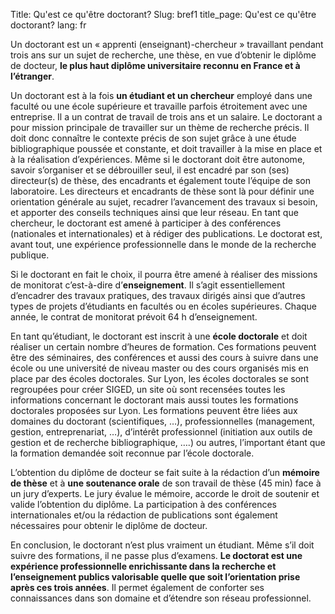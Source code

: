 Title: Qu'est ce qu'être doctorant? 
Slug: bref1 
title_page:  Qu'est ce qu'être doctorant?
lang: fr


Un doctorant est un « apprenti (enseignant)-chercheur » travaillant pendant trois ans sur un sujet de recherche, une thèse, en vue d’obtenir le diplôme de docteur, __le plus haut diplôme universitaire reconnu en France et à l’étranger__.

Un doctorant est à la fois __un étudiant et un chercheur__ employé dans une faculté ou une école supérieure  et travaille parfois étroitement avec une entreprise. Il a un contrat de travail de trois ans et un salaire. Le doctorant a pour mission principale de travailler sur un thème de recherche précis. Il doit donc connaître le contexte précis de son sujet grâce à une étude bibliographique poussée et constante, et doit travailler à la mise en place et à la réalisation d’expériences. Même si le doctorant doit être autonome,  savoir s’organiser  et se débrouiller seul, il est encadré par son (ses) directeur(s) de thèse, des encadrants et également toute l’équipe de son laboratoire. Les directeurs et encadrants de thèse sont là pour définir une orientation générale au sujet, recadrer l’avancement des travaux si besoin, et apporter des conseils techniques ainsi que leur réseau.  En tant que chercheur, le doctorant est amené à participer à des conférences (nationales et internationales) et à rédiger des publications. Le doctorat est, avant tout, une expérience professionnelle dans le monde de la recherche publique.

Si le doctorant en fait le choix, il pourra être amené à réaliser des missions de monitorat c’est-à-dire d’__enseignement__. Il s’agit essentiellement d’encadrer des travaux pratiques, des travaux dirigés ainsi que d’autres types de projets d’étudiants en facultés ou en écoles supérieures. Chaque année, le contrat de monitorat prévoit 64 h d’enseignement. 

En tant qu’étudiant, le doctorant est inscrit à une __école doctorale__ et doit réaliser un certain nombre d’heures de formation. Ces formations peuvent être des séminaires, des conférences et aussi des cours à suivre dans une école ou une université de niveau master ou des cours organisés mis en place par des écoles doctorales. Sur Lyon, les écoles doctorales se sont regroupées pour créer SIGED, un site où sont recensées toutes les informations concernant le doctorant mais aussi toutes les formations doctorales proposées sur Lyon. Les formations peuvent être liées aux domaines du doctorant (scientifiques, …), professionnelles (management, gestion, entreprenariat, …), d’intérêt professionnel (initiation aux outils de gestion et de recherche bibliographique, ….) ou autres, l’important étant que la formation demandée soit reconnue par l’école doctorale.

L’obtention du diplôme de docteur se fait suite à la rédaction d’un __mémoire de thèse__ et à __une soutenance orale__ de son travail de thèse (45 min) face à un jury d’experts. Le jury évalue le mémoire, accorde le droit de soutenir et valide l’obtention du diplôme. La participation à des conférences internationales et/ou la rédaction de publications sont également nécessaires pour obtenir le diplôme de docteur.

En conclusion, le doctorant n’est plus vraiment un étudiant. Même s’il doit suivre des formations, il ne passe plus d’examens. __Le doctorat est une expérience professionnelle enrichissante dans la recherche et l’enseignement publics valorisable quelle que soit l’orientation prise après ces trois années__. Il permet également de conforter ses connaissances dans son domaine et d’étendre son réseau professionnel.


